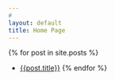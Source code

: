 ```yaml
---
#
layout: default
title: Home Page
---
```


{% for post in site.posts %}
- [{{post.title}}]({{post.url}})
{% endfor %}
